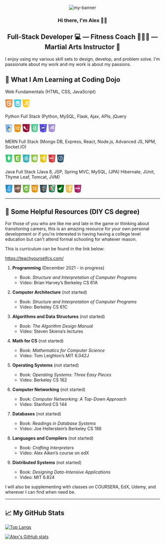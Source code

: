 <p align ="center">
<img width="800" src ="https://user-images.githubusercontent.com/90926044/141711846-7096375e-e019-4324-aa50-27db8e0dbd20.png" alt="my-banner">
</p>

<h3 align="center">
Hi there, I'm Alex 👋🏽
</h3>

<h2 align="center">Full-Stack Developer 💻 — Fitness Coach 🏋🏽‍♂️ — Martial Arts Instructor 🥋</h2>

I enjoy using my various skill sets to design, develop, and problem solve. I'm passionate about my work and my work is about my passions.
 
## 🌱 What I Am Learning at Coding Dojo
Web Fundamentals (HTML, CSS, JavaScript)</br></br>
<img width ="24" src="images/html-course-icon-lg.png" alt ="HTML-5">
<img width="24" src="images/css-course-icon-lg.png" alt ="CSS3">
<img width ="24" src="images/javascript-course-icon-lg.png" alt ="JavaScript"></br></br>
Python Full Stack (Python, MySQL, Flask, Ajax, APIs, jQuery</br></br>
<img width ="24" src="images/python-course-icon.png" alt ="Python">
<img width="24" src="images/mysql-course-icon.png" alt ="MySQL">
<img width ="24" src="images/flask-course-icon.png" alt ="Flask">
<img width ="24" src="images/ajax-course-icon.png" alt ="Ajax">
<img width ="24" src="images/api-course-icon.png" alt ="APIs">
<img width ="24" src="images/jquery-course-icon.png" alt ="jQuery"></br></br>
MERN Full Stack (Mongo DB, Express, React, Node.js, Advanced JS, NPM, Socket.IO)</br></br>
<img width ="24" src="images/mongo-db-course-icon.png" alt ="Mongo DB">
<img width="24" src="images/express-course-icon.png" alt ="Express">
<img width ="24" src="images/react-course-icon.png" alt ="React">
<img width ="24" src="images/nodejs-course-icon.png" alt ="Node.js">
<img width ="24" src="images/advance-js-course-icon.png" alt ="Advanced JS">
<img width ="24" src="images/npm-course-icon.png" alt ="NPM">
<img width ="24" src="images/socket-io-course-icon.png" alt ="Socket.IO"></br></br>
Java Full Stack (Java 8, JSP, Spring MVC, MySQL, (JPA) Hibernate, JUnit, Thyme Leaf, Tomcat, JVM)</br></br>
<img width ="24" src="images/java8-course-icon.png" alt ="Java8">
<img width="24" src="images/jsp-course-icon.png" alt ="JSP">
<img width ="24" src="images/spring-mvc-course-icon.png" alt ="Spring MVC">
<img width ="24" src="images/mysql-course-icon.png" alt ="MySQL">
<img width ="24" src="images/jpa-hibernate-course-icon.png" alt ="(JPA) Hibernate">
<img width ="24" src="images/j-unit-course-icon.png" alt ="JUnit">
<img width ="24" src="images/thyme-leaf-course-icon.png" alt ="Thyme Leaf">
<img width ="24" src="images/tomcat-course-icon.png" alt ="Tomcat">
<img width ="24" src="images/jvm-course-icon.png" alt ="JVM"></br>

---

## 📓 Some Helpful Resources (DIY CS degree)

For those of you who are like me and late in the game or thinking about transitoning careers, this is an amazing resource for your own personal development or if you're interested in having having a college level education but can't attend formal schooling for whatever reason.

This is curriculum can be found in the link below:

https://teachyourselfcs.com/

1. **Programming** (December 2021 - in progress)
   - Book: *Structure and Interpretation of Computer Programs*
   - Video: Brian Harvey’s Berkeley CS 61A

2. **Computer Architecture** (not started)
   - Book: *Structure and Interpretation of Computer Programs*
   - Video: Berkeley CS 61C

3. **Algorithms and Data Structures** (not started)
   - Book: *The Algorithm Design Manual*
   - Video: Steven Skiena’s lectures

4. **Math for CS** (not started)
   - Book: *Mathematics for Computer Science*
   - Video: Tom Leighton’s MIT 6.042J

5. **Operating Systems** (not started)
   - Book: *Operating Systems: Three Easy Pieces*
   - Video: Berkeley CS 162

6. **Computer Networking** (not started)
   - Book: *Computer Networking: A Top-Down Approach*
   - Video: Stanford CS 144
   
7. **Databases** (not started)
   - Book: *Readings in Database Systems*
   - Video: Joe Hellerstein’s Berkeley CS 186

8. **Languages and Compilers** (not started)
   - Book: *Crafting Interpreters*
   - Video: Alex Aiken’s course on edX

9. **Distributed Systems** (not started)
   - Book: *Designing Data-Intensive Applications*
   - Video: MIT 6.824

I will also be supplementing with classes on COURSERA, EdX, Udemy, and wherever I can find when need be.
 
---

## &#x1f4c8; My GitHub Stats

[![Top Langs](https://github-readme-stats.vercel.app/api/top-langs/?username=agruezo&theme=onedark)](https://github.com/anuraghazra/github-readme-stats)

[![Alex's GitHub stats](https://github-readme-stats.vercel.app/api?username=agruezo&theme=onedark)](https://github.com/anuraghazra/github-readme-stats)



  <!--
**agruezo/agruezo** is a ✨ _special_ ✨ repository because its `README.md` (this file) appears on your GitHub profile.

Here are some ideas to get you started:

- 🔭 I’m currently working on ...
- 🌱 I’m currently learning ...
- 👯 I’m looking to collaborate on ...
- 🤔 I’m looking for help with ...
- 💬 Ask me about ...
- 📫 How to reach me: ...
- 😄 Pronouns: ...
- ⚡ Fun fact: ...
-->
